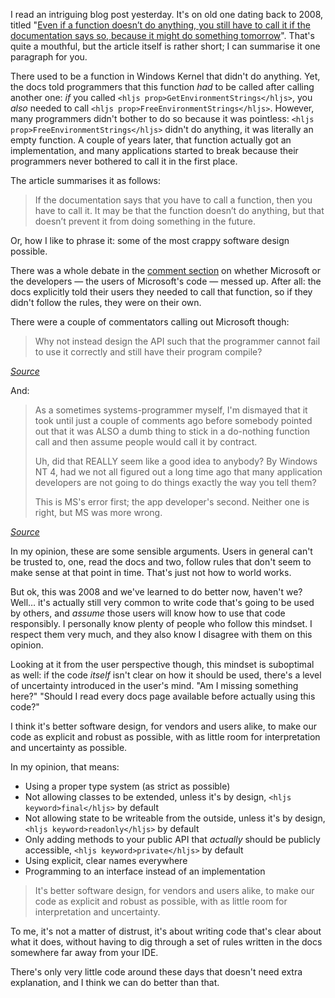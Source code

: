 I read an intriguing blog post yesterday. It's on old one dating back to 2008, titled "[Even if a function doesn’t do anything, you still have to call it if the documentation says so, because it might do something tomorrow](https://devblogs.microsoft.com/oldnewthing/20080925-00/?p=20763)". That's quite a mouthful, but the article itself is rather short; I can summarise it one paragraph for you.

There used to be a function in Windows Kernel that didn't do anything. Yet, the docs told programmers that this function _had_ to be called after calling another one: _if_ you called `<hljs prop>GetEnvironmentStrings</hljs>`, you _also_ needed to call `<hljs prop>FreeEnvironmentStrings</hljs>`. However, many programmers didn't bother to do so because it was pointless: `<hljs prop>FreeEnvironmentStrings</hljs>` didn't do anything, it was literally an empty function. A couple of years later, that function actually got an implementation, and many applications started to break because their programmers never bothered to call it in the first place.

The article summarises it as follows:

> If the documentation says that you have to call a function, then you have to call it. It may be that the function doesn’t do anything, but that doesn’t prevent it from doing something in the future.

Or, how I like to phrase it: some of the most crappy software design possible. 

There was a whole debate in the [comment section](https://web.archive.org/web/20100222121715/http://blogs.msdn.com/oldnewthing/archive/2008/09/25/8965129.aspx) on whether Microsoft or the developers — the users of Microsoft's code — messed up. After all: the docs explicitly told their users they needed to call that function, so if they didn't follow the rules, they were on their own.

There were a couple of commentators calling out Microsoft though:

> Why not instead design the API such that the programmer cannot fail to use it correctly and still have their program compile?

<em class="small center">
    <a href="https://web.archive.org/web/20100222121715/http://blogs.msdn.com/oldnewthing/archive/2008/09/25/8965129.aspx#8965837">Source</a>
</em>

And:

> As a sometimes systems-programmer myself, I'm dismayed that it took until just a couple of comments ago before somebody pointed out that it was ALSO a dumb thing to stick in a do-nothing function call and then assume people would call it by contract.
>
> Uh, did that REALLY seem like a good idea to anybody? By Windows NT 4, had we not all figured out a long time ago that many application developers are not going to do things exactly the way you tell them?
>
> This is MS's error first; the app developer's second. Neither one is right, but MS was more wrong.

<em class="small center">
    <a href="https://web.archive.org/web/20100222121715/http://blogs.msdn.com/oldnewthing/archive/2008/09/25/8965129.aspx#8966943">Source</a>
</em>

In my opinion, these are some sensible arguments. Users in general can't be trusted to, one, read the docs and two, follow rules that don't seem to make sense at that point in time. That's just not how to world works.

But ok, this was 2008 and we've learned to do better now, haven't we? Well… it's actually still very common to write code that's going to be used by others, and _assume_ those users will know how to use that code responsibly. I personally know plenty of people who follow this mindset. I respect them very much, and they also know I disagree with them on this opinion.

Looking at it from the user perspective though, this mindset is suboptimal as well: if the code _itself_ isn't clear on how it should be used, there's a level of uncertainty introduced in the user's mind. "Am I missing something here?" "Should I read every docs page available before actually using this code?"

I think it's better software design, for vendors and users alike, to make our code as explicit and robust as possible, with as little room for interpretation and uncertainty as possible.

In my opinion, that means:

- Using a proper type system (as strict as possible)
- Not allowing classes to be extended, unless it's by design, `<hljs keyword>final</hljs>` by default
- Not allowing state to be writeable from the outside, unless it's by design, `<hljs keyword>readonly</hljs>` by default
- Only adding methods to your public API that _actually_ should be publicly accessible, `<hljs keyword>private</hljs>` by default
- Using explicit, clear names everywhere
- Programming to an interface instead of an implementation

> It's better software design, for vendors and users alike, to make our code as explicit and robust as possible, with as little room for interpretation and uncertainty.

To me, it's not a matter of distrust, it's about writing code that's clear about what it does, without having to dig through a set of rules written in the docs somewhere far away from your IDE. 

There's only very little code around these days that doesn't need extra explanation, and I think we can do better than that. 
